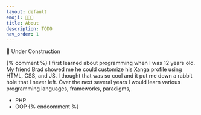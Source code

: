 ```yaml
---
layout: default
emoji: 🧑🏽‍💻
title: About
description: TODO
nav_order: 1
---
```


🚧 Under Construction

{% comment %}
I first learned about programming when I was 12 years old. My friend Brad showed me he could customize his Xanga profile using HTML, CSS, and JS. I thought that was so cool and it put me down a rabbit hole that I never left. Over the next several years I would learn various programming languages, frameworks, paradigms,
- PHP
- OOP
{% endcomment %}
